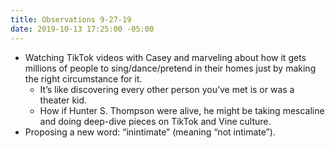 ```yaml
---
title: Observations 9-27-19
date: 2019-10-13 17:25:00 -05:00
---
```


- Watching TikTok videos with Casey and marveling about how it gets millions of people to sing/dance/pretend in their homes just by making the right circumstance for it.
	- It’s like discovering every other person you’ve met is or was a theater kid.
	- How if Hunter S. Thompson were alive, he might be taking mescaline and doing deep-dive pieces on TikTok and Vine culture.
- Proposing a new word: “inintimate” (meaning “not intimate”).
